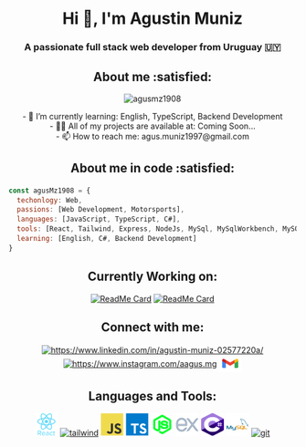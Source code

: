<h1 align="center">Hi 👋, I'm Agustin Muniz</h1>
<h3 align="center">A passionate full stack web developer from Uruguay 🇺🇾</h3>



<h2 align="center">About me :satisfied: </h2>

<p align="center"> <img src="https://komarev.com/ghpvc/?username=agusmz1908&label=Profile%20views&color=0e75b6&style=flat" alt="agusmz1908" /> </p>

<div align="center">
- 🌱 I’m currently learning: English, TypeScript, Backend Development
</div>
<div align="center">
- 👨‍💻 All of my projects are available at: Coming Soon...
</div>
<div align="center">
- 📫 How to reach me: agus.muniz1997@gmail.com
</div>



<h2 align="center">About me in code :satisfied: </h2>

```js
const agusMz1908 = {
  techonlogy: Web,
  passions: [Web Development, Motorsports],
  languages: [JavaScript, TypeScript, C#],
  tools: [React, Tailwind, Express, NodeJs, MySql, MySqlWorkbench, MySQL Server, SQLServer Management Studio, Sequelize, VisualStudio Code, Visual Studio],
  learning: [English, C#, Backend Development]
}
```

<div align="center">
<h2 align="center">Currently Working on:</h2>
<p align="center">
  
[![ReadMe Card](https://github-readme-stats.vercel.app/api/pin/?username=agusMz1908&repo=pos_ims_app&theme=dark)](https://github.com/agusMz1908/pos_ims_app)
[![ReadMe Card](https://github-readme-stats.vercel.app/api/pin/?username=agusMz1908&repo=ContactosCRUD&theme=dark)](https://github.com/agusMz1908/ContactosCRUD)
  
</div>

<h2 align="center">Connect with me:</h2>
<p align="center">

<div align="center">
<a href="https://linkedin.com/in/https://www.linkedin.com/in/agustin-muniz-02577220a/" target="blank"><img align="center" src="https://raw.githubusercontent.com/rahuldkjain/github-profile-readme-generator/master/src/images/icons/Social/linked-in-alt.svg" alt="https://www.linkedin.com/in/agustin-muniz-02577220a/" height="30" width="40" /></a>
<a href="https://instagram.com/https://www.instagram.com/aagus.mg" target="blank"><img align="center" src="https://raw.githubusercontent.com/rahuldkjain/github-profile-readme-generator/master/src/images/icons/Social/instagram.svg" alt="https://www.instagram.com/aagus.mg" height="30" width="40" /></a>
<a href="mailto:agus.muniz@gmail.com"> <img align="center" src="https://raw.githubusercontent.com/agusMz1908/agusMz1908/1316989e5635f9e67150e6db0b5c1c7fff422d2d/gmail-svgrepo-com.svg" height="30" width="40"/></a>
</div>
  
<h2 align="center">Languages and Tools:</h2>
<p align="center"> 
<a href="https://reactjs.org/" target="_blank" rel="noreferrer"><img src="https://raw.githubusercontent.com/devicons/devicon/master/icons/react/react-original-wordmark.svg" alt="react" width="40" height="40"/></a>
<a href="https://tailwindcss.com/" target="_blank" rel="noreferrer"><img src="https://www.vectorlogo.zone/logos/tailwindcss/tailwindcss-icon.svg" alt="tailwind" width="40" height="40"/></a>
<a href="https://developer.mozilla.org/en-US/docs/Web/JavaScript" target="_blank" rel="noreferrer"><img src="https://raw.githubusercontent.com/devicons/devicon/master/icons/javascript/javascript-original.svg" alt="javascript" width="40" height="40"/></a>
<a href="https://www.typescriptlang.org/" target="_blank" rel="noreferrer"><img src="https://raw.githubusercontent.com/devicons/devicon/master/icons/typescript/typescript-original.svg" alt="typescript" width="40" height="40"/></a>
<a href="https://nodejs.org/en" target="_blank" rel="noreferrer"><img src="https://raw.githubusercontent.com/agusMz1908/agusMz1908/672a8ba14c76892128046f07adfede3bb81d5f39/node-js-svgrepo-verde-com.svg" alt="nextjs" width="40" height="40"/></a>
<a href="https://expressjs.com" target="_blank" rel="noreferrer"><img src="https://raw.githubusercontent.com/agusMz1908/agusMz1908/c974ceee9cd253dd206ac4123a33dac8f054aa10/icons8-express-js.svg" alt="express" width="40" height="40"/></a>
<a href="https://learn.microsoft.com/es-es/dotnet/csharp/" target="_blank" rel="noreferrer"><img src="https://raw.githubusercontent.com/agusMz1908/agusMz1908/564b3a45d0253e49b445461cdae62ceee6a1b955/c--4.svg" alt="c-sharp" width="40" height="40"/></a>
<a href="https://www.mysql.com/" target="_blank" rel="noreferrer"><img src="https://raw.githubusercontent.com/devicons/devicon/master/icons/mysql/mysql-original-wordmark.svg" alt="mysql" width="40" height="40"/></a>
<a href="https://git-scm.com/" target="_blank" rel="noreferrer"><img src="https://www.vectorlogo.zone/logos/git-scm/git-scm-icon.svg" alt="git" width="40" height="40"/></p>

<!---
<p align="center"><img align="center" src="https://github-readme-stats.vercel.app/api/top-langs?username=agusmz1908&show_icons=true&locale=en&layout=compact" alt="agusmz1908" /></p>
<p align="center">&nbsp;<img align="center" src="https://github-readme-stats.vercel.app/api?username=agusmz1908&show_icons=true&locale=en" alt="agusmz1908" /></p>
-->


